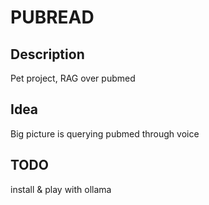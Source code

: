 # PUBREAD

## Description
Pet project, RAG over pubmed

## Idea
Big picture is querying pubmed through voice


## TODO
install & play with ollama
